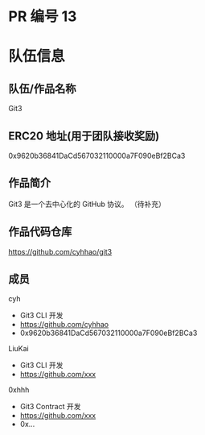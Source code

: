 # PR 编号 13
# 队伍信息
## 队伍/作品名称
Git3

## ERC20 地址(用于团队接收奖励)
0x9620b36841DaCd567032110000a7F090eBf2BCa3

## 作品简介

Git3 是一个去中心化的 GitHub 协议。
（待补充）

## 作品代码仓库
https://github.com/cyhhao/git3

## 成员


cyh
- Git3 CLI 开发
- https://github.com/cyhhao
- 0x9620b36841DaCd567032110000a7F090eBf2BCa3

LiuKai
- Git3 CLI 开发
- https://github.com/xxx

0xhhh
- Git3 Contract 开发
- https://github.com/xxx
- 0x...
